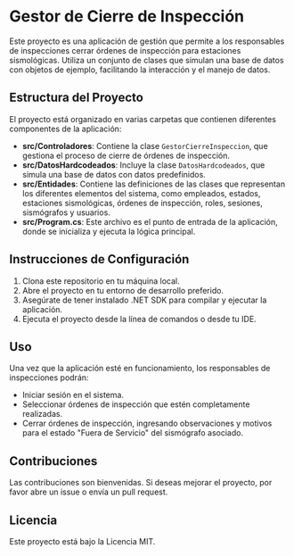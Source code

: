 # Gestor de Cierre de Inspección

Este proyecto es una aplicación de gestión que permite a los responsables de inspecciones cerrar órdenes de inspección para estaciones sismológicas. Utiliza un conjunto de clases que simulan una base de datos con objetos de ejemplo, facilitando la interacción y el manejo de datos.

## Estructura del Proyecto

El proyecto está organizado en varias carpetas que contienen diferentes componentes de la aplicación:

- **src/Controladores**: Contiene la clase `GestorCierreInspeccion`, que gestiona el proceso de cierre de órdenes de inspección.
- **src/DatosHardcodeados**: Incluye la clase `DatosHardcodeados`, que simula una base de datos con datos predefinidos.
- **src/Entidades**: Contiene las definiciones de las clases que representan los diferentes elementos del sistema, como empleados, estados, estaciones sismológicas, órdenes de inspección, roles, sesiones, sismógrafos y usuarios.
- **src/Program.cs**: Este archivo es el punto de entrada de la aplicación, donde se inicializa y ejecuta la lógica principal.

## Instrucciones de Configuración

1. Clona este repositorio en tu máquina local.
2. Abre el proyecto en tu entorno de desarrollo preferido.
3. Asegúrate de tener instalado .NET SDK para compilar y ejecutar la aplicación.
4. Ejecuta el proyecto desde la línea de comandos o desde tu IDE.

## Uso

Una vez que la aplicación esté en funcionamiento, los responsables de inspecciones podrán:

- Iniciar sesión en el sistema.
- Seleccionar órdenes de inspección que estén completamente realizadas.
- Cerrar órdenes de inspección, ingresando observaciones y motivos para el estado "Fuera de Servicio" del sismógrafo asociado.

## Contribuciones

Las contribuciones son bienvenidas. Si deseas mejorar el proyecto, por favor abre un issue o envía un pull request.

## Licencia

Este proyecto está bajo la Licencia MIT.
